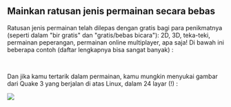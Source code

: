 <?php require("../../entete.php"); ?> <?php require("../../base.php"); ?>

<div id="corps">

<h2>Mainkan ratusan jenis permainan secara bebas</h2>

<p>Ratusan jenis permainan telah dilepas dengan gratis bagi para penikmatnya (seperti dalam "bir gratis" dan "gratis/bebas bicara"): 2D, 3D, teka-teki, permainan peperangan, permainan online multiplayer, apa saja! Di bawah ini beberapa contoh (daftar lengkapnya bisa sangat banyak) :</p>

<div id="items">

<?php all_games_from_file (); ?>

<br class="clearboth" />
</div>

<p>Dan jika kamu tertarik dalam permainan, kamu mungkin menyukai gambar dari Quake 3 yang berjalan di atas Linux, dalam 24 layar (!) :</p>

<p><a href="Images/quake_24_screens.jpg"><img src="Images/quake_24_screens_thumbnail.jpg" /></a></p>

</div>
</body>
</html>
